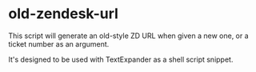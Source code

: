 # old-zendesk-url
This script will generate an old-style ZD URL when given a new one, or a ticket number as an argument.

It's designed to be used with TextExpander as a shell script snippet.
